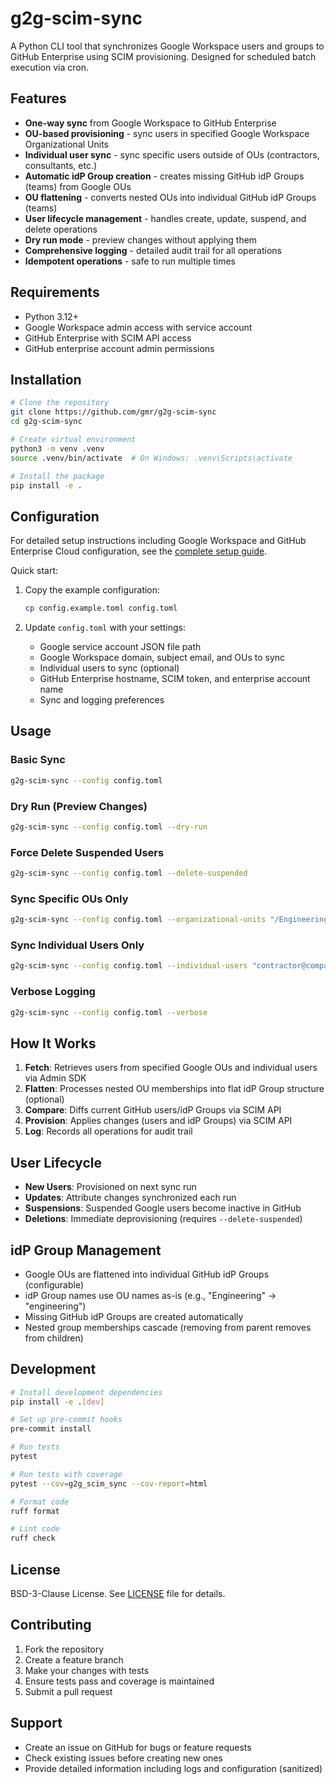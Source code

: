 # g2g-scim-sync

A Python CLI tool that synchronizes Google Workspace users and groups to GitHub Enterprise using SCIM provisioning. Designed for scheduled batch execution via cron.

## Features

- **One-way sync** from Google Workspace to GitHub Enterprise
- **OU-based provisioning** - sync users in specified Google Workspace Organizational Units
- **Individual user sync** - sync specific users outside of OUs (contractors, consultants, etc.)
- **Automatic idP Group creation** - creates missing GitHub idP Groups (teams) from Google OUs
- **OU flattening** - converts nested OUs into individual GitHub idP Groups (teams)
- **User lifecycle management** - handles create, update, suspend, and delete operations
- **Dry run mode** - preview changes without applying them
- **Comprehensive logging** - detailed audit trail for all operations
- **Idempotent operations** - safe to run multiple times

## Requirements

- Python 3.12+
- Google Workspace admin access with service account
- GitHub Enterprise with SCIM API access
- GitHub enterprise account admin permissions

## Installation

```bash
# Clone the repository
git clone https://github.com/gmr/g2g-scim-sync
cd g2g-scim-sync

# Create virtual environment
python3 -m venv .venv
source .venv/bin/activate  # On Windows: .venv\Scripts\activate

# Install the package
pip install -e .
```

## Configuration

For detailed setup instructions including Google Workspace and GitHub Enterprise Cloud configuration, see the [complete setup guide](docs/setup-guide.md).

Quick start:

1. Copy the example configuration:
   ```bash
   cp config.example.toml config.toml
   ```

2. Update `config.toml` with your settings:
   - Google service account JSON file path
   - Google Workspace domain, subject email, and OUs to sync
   - Individual users to sync (optional)
   - GitHub Enterprise hostname, SCIM token, and enterprise account name
   - Sync and logging preferences

## Usage

### Basic Sync
```bash
g2g-scim-sync --config config.toml
```

### Dry Run (Preview Changes)
```bash
g2g-scim-sync --config config.toml --dry-run
```

### Force Delete Suspended Users
```bash
g2g-scim-sync --config config.toml --delete-suspended
```

### Sync Specific OUs Only
```bash
g2g-scim-sync --config config.toml --organizational-units "/Engineering,/Sales"
```

### Sync Individual Users Only
```bash
g2g-scim-sync --config config.toml --individual-users "contractor@company.com,consultant@company.com"
```

### Verbose Logging
```bash
g2g-scim-sync --config config.toml --verbose
```

## How It Works

1. **Fetch**: Retrieves users from specified Google OUs and individual users via Admin SDK
2. **Flatten**: Processes nested OU memberships into flat idP Group structure (optional)
3. **Compare**: Diffs current GitHub users/idP Groups via SCIM API
4. **Provision**: Applies changes (users and idP Groups) via SCIM API
5. **Log**: Records all operations for audit trail

## User Lifecycle

- **New Users**: Provisioned on next sync run
- **Updates**: Attribute changes synchronized each run
- **Suspensions**: Suspended Google users become inactive in GitHub
- **Deletions**: Immediate deprovisioning (requires `--delete-suspended`)

## idP Group Management

- Google OUs are flattened into individual GitHub idP Groups (configurable)
- idP Group names use OU names as-is (e.g., "Engineering" → "engineering")
- Missing GitHub idP Groups are created automatically
- Nested group memberships cascade (removing from parent removes from children)

## Development

```bash
# Install development dependencies
pip install -e .[dev]

# Set up pre-commit hooks
pre-commit install

# Run tests
pytest

# Run tests with coverage
pytest --cov=g2g_scim_sync --cov-report=html

# Format code
ruff format

# Lint code
ruff check
```

## License

BSD-3-Clause License. See [LICENSE](LICENSE) file for details.

## Contributing

1. Fork the repository
2. Create a feature branch
3. Make your changes with tests
4. Ensure tests pass and coverage is maintained
5. Submit a pull request

## Support

- Create an issue on GitHub for bugs or feature requests
- Check existing issues before creating new ones
- Provide detailed information including logs and configuration (sanitized)
